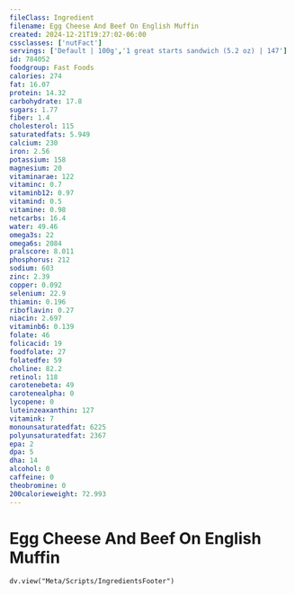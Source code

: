 ```yaml
---
fileClass: Ingredient
filename: Egg Cheese And Beef On English Muffin
created: 2024-12-21T19:27:02-06:00
cssclasses: ['nutFact']
servings: ['Default | 100g','1 great starts sandwich (5.2 oz) | 147']
id: 784052
foodgroup: Fast Foods
calories: 274
fat: 16.07
protein: 14.32
carbohydrate: 17.8
sugars: 1.77
fiber: 1.4
cholesterol: 115
saturatedfats: 5.949
calcium: 230
iron: 2.56
potassium: 158
magnesium: 20
vitaminarae: 122
vitaminc: 0.7
vitaminb12: 0.97
vitamind: 0.5
vitamine: 0.98
netcarbs: 16.4
water: 49.46
omega3s: 22
omega6s: 2084
pralscore: 8.011
phosphorus: 212
sodium: 603
zinc: 2.39
copper: 0.092
selenium: 22.9
thiamin: 0.196
riboflavin: 0.27
niacin: 2.697
vitaminb6: 0.139
folate: 46
folicacid: 19
foodfolate: 27
folatedfe: 59
choline: 82.2
retinol: 118
carotenebeta: 49
carotenealpha: 0
lycopene: 0
luteinzeaxanthin: 127
vitamink: 7
monounsaturatedfat: 6225
polyunsaturatedfat: 2367
epa: 2
dpa: 5
dha: 14
alcohol: 0
caffeine: 0
theobromine: 0
200calorieweight: 72.993
---
```


# Egg Cheese And Beef On English Muffin

```dataviewjs
dv.view("Meta/Scripts/IngredientsFooter")
```